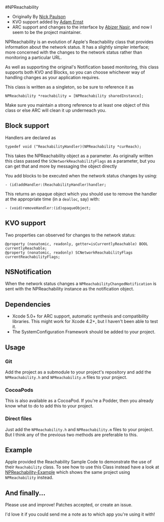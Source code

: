 #NPReachability
- Originally By [Nick Paulson](http://twitter.com/nckplsn)
- KVO support added by [Adam Ernst](http://www.adamernst.com/)
- ARC support and changes to the interface by
  [Abizer Nasir](http://abizern.org), and now I seem to be the project
  maintainer.
  

NPReachability is an evolution of Apple's Reachability class that provides
information about the network status. It has a slightly simpler interface; more
concerned with the changes to the network status rather than monitoring a
particular URL.

As well as supporting the original's Notification based monitoring, this class
supports both KVO and Blocks, so you can choose whichever way of handling
changes as your application requires.

This class is written as a singleton, so be sure to reference it as

```objc
NPReachability *reachability = [NPReachability sharedInstance];
```

Make sure you maintain a strong reference to at least one object of this class
or else ARC will clean it up underneach you.
 
## Block support

Handlers are declared as

```objc
typedef void (^ReachabilityHandler)(NPReachability *curReach);
```

This takes the NPReachability object as a parameter. As originally written
this class passed the `SCNetworkReachabilityFlags` as a parameter, but you can
get that and more by messaging the object directly

You add blocks to be executed when the network status changes by using:

```objc
- (id)addHandler:(ReachabilityHandler)handler;
```

This returns an opaque object which you should use to remove the handler at the
appropriate time (in a `dealloc`, say) with:

```objc
- (void)removeHandler:(id)opaqueObject;
```

## KVO support

Two properties can observed for changes to the network status:

```objc
@property (nonatomic, readonly, getter=isCurrentlyReachable) BOOL currentlyReachable;
@property (nonatomic, readonly) SCNetworkReachabilityFlags currentReachabilityFlags;
```

## NSNotification

When the network status changes a `NPReachabilityChangedNotification` is sent
with the NPReachability instance as the notification object.

## Dependencies

- Xcode 5.0+ for ARC support, automatic synthesis and compatibility
  libraries. This might work for Xcode 4.2+, but I haven't been able to test it.
- The SystemConfiguration Framework should be added to your project.

## Usage

### Git

Add the project as a submodule to your project's repository and add the
`NPReachability.h` and `NPReachability.m` files to your project.

### CocoaPods

This is also available as a CocoaPod. If you're a Podder, then you already know
what to do to add this to your project.

### Direct files

Just add the `NPReachability.h` and `NPReachability.m` files to your
project. But I think any of the previous two methods are preferable to
this.

## Example

Apple provided the Reachability Sample Code to demonstrate the use of their
`Reachability` class. To see how to use this Class instead have a look at
[NPReachability-Example](https://github.com/Abizern/NPReachability-Example)
which shows the same project using `NPReachability` instead.

## And finally...

Please use and improve! Patches accepted, or create an issue.

I'd love it if you could send me a note as to which app you're using it with!
